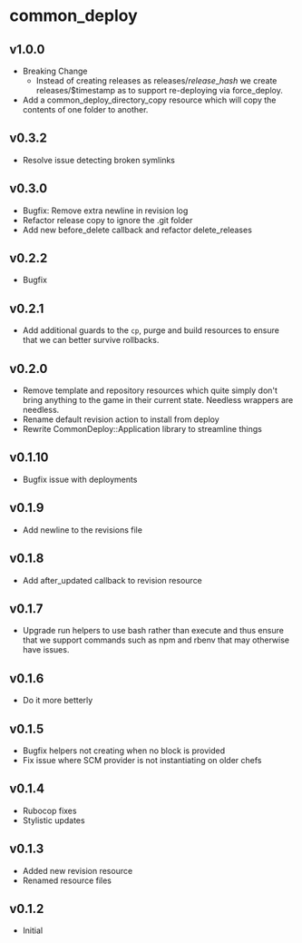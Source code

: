 common\_deploy
============

v1.0.0
------
* Breaking Change
  * Instead of creating releases as releases/$release\_hash$ we create releases/$timestamp as to support re-deploying via force\_deploy.
* Add a common\_deploy\_directory\_copy resource which will copy the contents of one folder to another. 

v0.3.2
------
* Resolve issue detecting broken symlinks

v0.3.0
------
* Bugfix: Remove extra newline in revision log
* Refactor release copy to ignore the .git folder
* Add new before_delete callback and refactor delete_releases

v0.2.2
------
* Bugfix

v0.2.1
------
* Add additional guards to the `cp`, purge and build resources to ensure that
we can better survive rollbacks.

v0.2.0
------
* Remove template and repository resources which quite simply don't bring anything to the game in their current state. Needless wrappers are needless.
* Rename default revision action to install from deploy
* Rewrite CommonDeploy::Application library to streamline things


v0.1.10
-------
* Bugfix issue with deployments

v0.1.9
------
* Add newline to the revisions file

v0.1.8
------
* Add after\_updated callback to revision resource

v0.1.7
------
* Upgrade run helpers to use bash rather than execute and thus ensure that we support commands such as npm and rbenv that may otherwise have issues.

v0.1.6
------
* Do it more betterly

v0.1.5
------
* Bugfix helpers not creating when no block is provided
* Fix issue where SCM provider is not instantiating on older chefs

v0.1.4
------
* Rubocop fixes
* Stylistic updates

v0.1.3
------
* Added new revision resource
* Renamed resource files

v0.1.2
------
* Initial

